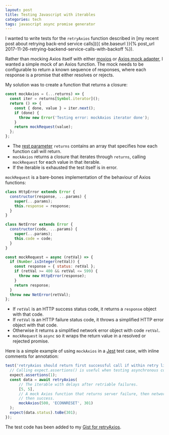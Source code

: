 ```yaml
---
layout: post
title: Testing Javascript with iterables
categories: tech
tags: javascript async promise generator
---
```


I wanted to write tests for the `retryAxios` function described in [my recent post
about retrying back-end service calls]({{ site.baseurl }}{% post_url
2017-11-26-retrying-backend-service-calls-with-backoff %}).

Rather than mocking Axios itself with either [moxios](https://github.com/axios/moxios)
or [Axios mock adapter](https://github.com/ctimmerm/axios-mock-adapter), I wanted a
simple mock of an Axios function. The mock needs to be configurable to return
a known sequence of responses, where each response is a promise that
either resolves or rejects. 

My solution was to create a function that returns a closure:

```javascript
const mockAxios = (...returns) => {
  const iter = returns[Symbol.iterator]();
  return () => {
    const { done, value } = iter.next();
    if (done) {
      throw new Error('Testing error: mockAxios iterator done');
    }
    return mockRequest(value);
  };
};
```

* The [rest parameter](https://developer.mozilla.org/en-US/docs/Web/JavaScript/Reference/Functions/rest_parameters)
  `returns` contains an array that specifies how each function call will return.
* `mockAxios` returns a closure that iterates through `returns`, calling `mockRequest` for
  each value in that iterable.
* If the iterable is exhausted the test itself is in error.

`mockRequest` is a bare-bones implementation of the behaviour of Axios functions:

```javascript
class HttpError extends Error {
  constructor(response, ...params) {
    super(...params);
    this.response = response;
  }
}

class NetError extends Error {
  constructor(code, ...params) {
    super(...params);
    this.code = code;
  }
}

const mockRequest = async (retVal) => {
  if (Number.isInteger(retVal)) {
    const response = { status: retVal };
    if (retVal >= 400 && retVal <= 599) {
      throw new HttpError(response);
    }
    return response;
  }
  throw new NetError(retVal);
};
```

* If `retVal` is an HTTP success status code, it returns a `response` object with that code.
* If `retVal` is an HTTP failure status code, it throws a simplified HTTP error object
  with that code.
* Otherwise it returns a simplified network error object with code `retVal`.
* `mockRequest` is `async` so it wraps the return value in a resolved or
  rejected promise.

Here is a simple example of using `mockAxios` in a [Jest](https://facebook.github.io/jest/)
test case, with inline comments for annotation:

```javascript
test('retryAxios should return first successful call if within retry limit', async () => {
  // Calling expect.assertions() is useful when testing asynchronous code.
  expect.assertions(1);
  const data = await retryAxios(
      // The iterable with delays after retriable failures.
      [5, 5],
      // A mock Axios function that returns server failure, then network failure,
      // then success.
      mockAxios(500, 'ECONNRESET', 301)
  );
  expect(data.status).toBe(301);
});
```

The test code has been added to my [Gist for
retryAxios](https://gist.github.com/mjstrasser/69d0d03f0eedb513ae529a0c137800f1).
